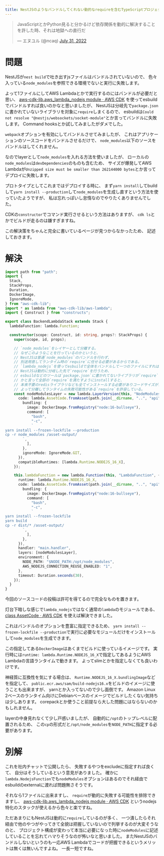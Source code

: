 ```yaml
---
title: NestJSのようなバンドルしてくれない動的なrequireを含むTypeScriptプロジェクトをAWS CDKでAWS Lambdaにデプロイする
---
```


<blockquote class="twitter-tweet"><p lang="ja" dir="ltr">JavaScriptとかPython見ると分かるけど依存関係を動的に解決することを許した時、それは地獄への直行だ</p>&mdash; エヌユル (@ncaq) <a href="https://twitter.com/ncaq/status/1553785350132477953?ref_src=twsrc%5Etfw">July 31, 2022</a></blockquote>

# 問題

NestJSが`nest build`で吐き出すjsファイルはバンドルされていないので、
色々入っている`node_modules`を参照できる環境でないと実行に失敗します。

よって1ファイルにしてAWS Lambdaとかで実行するのにはバンドルが必要だと思い、
[aws-cdk-lib.aws_lambda_nodejs module · AWS CDK](https://docs.aws.amazon.com/cdk/api/v2/docs/aws-cdk-lib.aws_lambda_nodejs-readme.html)
を使ってesbuildでバンドルすれば良いのかなと思いましたが、
NestJSは分岐先で`package.json`に書かれていないライブラリを対象に`require`しまくるので、
esbuildは`Could not resolve "@nestjs/websockets/socket-module"`とか言ってバンドルに失敗します。
Command hooksとか試してみましたがダメでした。

`webpack`オプションを有効にしてバンドルさせてみましたが、
これはアプリケーションのソースコードをバンドルさせるだけで、
`node_modules`以下のソースをバンドルはしてくれません。

なのでlayerとして`node_modules`を入れる方法を使いましたが、
ローカルの`node_modules`は`devDependencies`のものも含むため、
サイズが爆発してAWS Lambdaが`Unzipped size must be smaller than 262144000 bytes`とか言ってデプロイに失敗します。

プロトタイプとしてこれまではデプロイする時に、
まず`yarn install`してbuildして`yarn install --production`して`node_modules`を生成し直すという方法を使っていたようですが、
私は忘れっぽいし怠惰なのでやりたくありませんでした。

CDKの`constructor`でコマンド実行させるという方法はありますが、
`cdk ls`とかでビルドが走るのは嫌すぎますね。

この解決策をちゃんと完全に書いているページが見つからなかったため、
記述しておきます。

# 解決

~~~ts
import path from "path";
import {
  Stack,
  StackProps,
  Duration,
  DockerImage,
  IgnoreMode,
} from "aws-cdk-lib";
import * as lambda from "aws-cdk-lib/aws-lambda";
import { Construct } from "constructs";

export class BackendLambdaStack extends Stack {
  lambdaFunction: lambda.Function;

  constructor(scope: Construct, id: string, props?: StackProps) {
    super(scope, id, props);

    // `node_modules`をレイヤーとして分離する。
    // なぜこのようなことを行っているのかというと、
    // NestJSは普通`node_modules`のバンドルを行わず、
    // 別途用意してランタイム時の`require`に任せる必要があるからである。
    // `lambda_nodejs`を使ってesbuildで全体をバンドルして一つのファイルにすれば良いのでは無いかと思うかもしれないが、
    // NestJSは動的に分岐した先で`require`を行うため、
    // esbuildなどのツールは`package.json`に書かれてないライブラリが`require`されたというエラーを返す。
    // かと言って全部の`require`を満たすようにinstallすると、
    // 本来不要のredisライブラリなども全てインストールする必要がありコードサイズがたいへん膨らむ。
    // よって分離してランタイムの失敗可能性がある`require`を許容している。
    const nodeModulesLayer = new lambda.LayerVersion(this, "NodeModulesLayer", {
      code: lambda.AssetCode.fromAsset(path.join(__dirname, "..", "api"), {
        bundling: {
          image: DockerImage.fromRegistry("node:16-bullseye"),
          command: [
            "bash",
            "-c",
            `
yarn install --frozen-lockfile --production
cp -r node_modules /asset-output/
        `,
          ],
        },
        ignoreMode: IgnoreMode.GIT,
      }),
      compatibleRuntimes: [lambda.Runtime.NODEJS_16_X],
    });

    this.lambdaFunction = new lambda.Function(this, "LambdaFunction", {
      runtime: lambda.Runtime.NODEJS_16_X,
      code: lambda.AssetCode.fromAsset(path.join(__dirname, "..", "api"), {
        bundling: {
          image: DockerImage.fromRegistry("node:16-bullseye"),
          command: [
            "bash",
            "-c",
            `
yarn install --frozen-lockfile
yarn build
cp -r dist/* /asset-output/
        `,
          ],
        },
      }),
      handler: "main.handler",
      layers: [nodeModulesLayer],
      environment: {
        NODE_PATH: "$NODE_PATH:/opt/node_modules",
        AWS_NODEJS_CONNECTION_REUSE_ENABLED: "1",
      },
      timeout: Duration.seconds(30),
    });
  }
}
~~~

今回のソースコードの投稿は許可を得てるので完全なものを置きます。

灯台下暗しな感じで`lambda_nodejs`ではなく通常の`lambda`のモジュールである、
[class AssetCode · AWS CDK](https://docs.aws.amazon.com/cdk/api/v2/docs/aws-cdk-lib.aws_lambda.AssetCode.html)
を使えば解決できました。

これはバンドルのオプションを豊富に指定できるため、
`yarn install --frozen-lockfile --production`で実行に必要なモジュールだけをインストールして`node_modules`を生成できます。

この指定してある`DockerImage`はあくまでビルドに使っているイメージです。
実行時には`runtime: lambda.Runtime.NODEJS_16_X`で指定してあるようにAWS Lambdaの言語ランタイムで動きます。
よってslimとかを指定しなくても良いわけです。

神経質に互換性を気にする場合は、
`Runtime.NODEJS_16_X.bundlingImage`などを指定して、
`public.ecr.aws/sam/build-nodejs16.x`をビルドのイメージに使うことも出来ますが、
yarnとか入ってないので少し面倒です。
Amazon Linux 2ベースのランタイム向けにDebianベースのイメージでビルドしたくない気持ちは少しあります。
corepackとか使うこと前提なら大した問題にはならないのかもしれません。

layerの中身見れなくて少し戸惑いましたが、
自動的に`/opt`のトップレベルに配置されるため、
この`cp`の形式だと`/opt/node_modules`を`NODE_PATH`に指定する必要があります。

# 別解

これを社内チャットで公開したら、
失敗するやつをexcludeに指定すれば良くて、
自分はそうしているという意見がありました。
確かに`lambda.NodejsFunction`でも`nodeModules`オプションはあるのでそれ経由でesbuildのexternalに渡れば問題無さそうです。

それなら1ファイルに出来ますし、
`require`が動的に失敗する可能性を排除できますし、
[aws-cdk-lib.aws_lambda_nodejs module · AWS CDK](https://docs.aws.amazon.com/cdk/api/v2/docs/aws-cdk-lib.aws_lambda_nodejs-readme.html)
というnodejs特化のスタックが使えるから色々と楽ですね。

ただあまりにもNestJSは動的に`require`しているのが多く、
一つ潰したらそれ経由で他のやつがやってきて全貌は把握していないので列挙するのが大変そうなのと、
プロジェクト構成が変わって本当に必要になった時に`nodeModules`に記述していることを忘れてハマりそうなのが怖いなと思いました。
またNestJSのバンドルしないというのも一応AWS Lambdaでコードが把握できるというメリットは無くは無いんですよね。
一長一短ですね。
